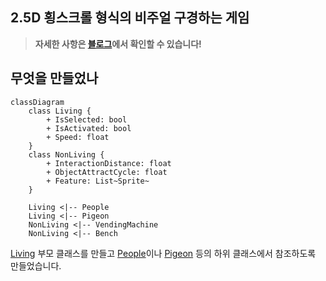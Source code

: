 ## **2.5D 횡스크롤 형식의 비주얼 구경하는 게임**

> **자세한 사항은 [블로그](https://hyngng.github.io//posts/armonia-developing-cancelled/)에서 확인할 수 있습니다!**

## **무엇을 만들었나**

```mermaid
classDiagram
    class Living {
        + IsSelected: bool
        + IsActivated: bool
        + Speed: float
    }
    class NonLiving {
        + InteractionDistance: float
        + ObjectAttractCycle: float
        + Feature: List~Sprite~
    }

    Living <|-- People
    Living <|-- Pigeon
    NonLiving <|-- VendingMachine
    NonLiving <|-- Bench
```

[Living](https://github.com/hyngng/unity-armonia/blob/master/Assets/Scripts/Living/Living.cs) 부모 클래스를 만들고 [People](https://github.com/hyngng/unity-armonia/blob/master/Assets/Scripts/Living/People/People.cs)이나 [Pigeon](https://github.com/hyngng/unity-armonia/blob/master/Assets/Scripts/Living/Pigeon/Pigeon.cs) 등의 하위 클래스에서 참조하도록 만들었습니다.

